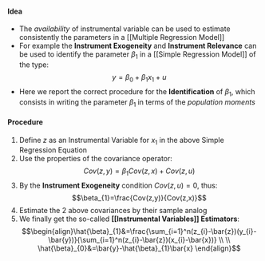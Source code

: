 
#### Idea

- The *availability* of instrumental variable can be used to estimate consistently the parameters in a [[Multiple Regression Model]]
- For example the **Instrument Exogeneity** and **Instrument Relevance** can be used to identify the parameter $\beta_{1}$ in a [[Simple Regression Model]] of the type:
$$
y = \beta_{0}+ \beta_{1} x_{1} + u
$$
- Here we report the correct procedure for the **Identification** of $\beta_{1}$, which consists in writing the parameter $\beta_{1}$ in terms of the *population moments*
#### Procedure

1. Define $z$ as an Instrumental Variable for $x_{1}$ in the above Simple Regression Equation
2. Use the properties of the covariance operator: $$Cov(z,y)=\beta_{1}Cov(z,x) + Cov(z,u)$$
3. By the **Instrument Exogeneity** condition $Cov(z,u)=0$, thus: $$\beta_{1}=\frac{Cov(z,y)}{Cov(z,x)}$$
4. Estimate the 2 above covariances by their sample analog
5. We finally get the so-called **[[Instrumental Variables]] Estimators**: $$\begin{align}\hat{\beta}_{1}&=\frac{\sum_{i=1}^n(z_{i}-\bar{z})(y_{i}-\bar{y})}{\sum_{i=1}^n(z_{i}-\bar{z})(x_{i}-\bar{x})} \\ \\ \hat{\beta}_{0}&=\bar{y}-\hat{\beta}_{1}\bar{x} \end{align}$$
